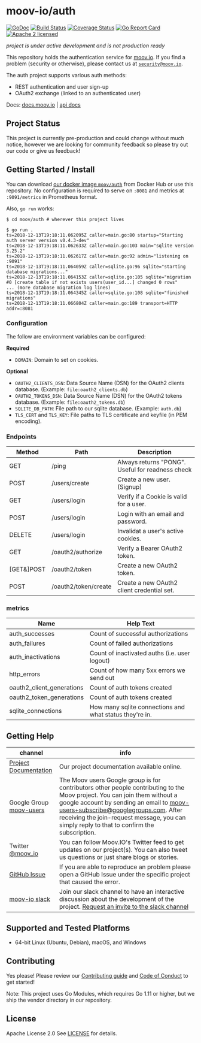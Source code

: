 moov-io/auth
===

[![GoDoc](https://godoc.org/github.com/moov-io/auth?status.svg)](https://godoc.org/github.com/moov-io/auth)
[![Build Status](https://travis-ci.com/moov-io/auth.svg?branch=master)](https://travis-ci.com/moov-io/auth)
[![Coverage Status](https://codecov.io/gh/moov-io/auth/branch/master/graph/badge.svg)](https://codecov.io/gh/moov-io/auth)
[![Go Report Card](https://goreportcard.com/badge/github.com/moov-io/auth)](https://goreportcard.com/report/github.com/moov-io/auth)
[![Apache 2 licensed](https://img.shields.io/badge/license-Apache2-blue.svg)](https://raw.githubusercontent.com/moov-io/auth/master/LICENSE)

*project is under active development and is not production ready*

This repository holds the authentication service for [moov.io](https://github.com/moov-io). If you find a problem (security or otherwise), please contact us at [`security@moov.io`](mailto:security@moov.io).

The auth project supports various auth methods:
- REST authentication and user sign-up
- OAuth2 exchange (linked to an authenticated user)

Docs: [docs.moov.io](https://docs.moov.io/en/latest/) | [api docs](https://api.moov.io/apps/auth/)

## Project Status

This project is currently pre-production and could change without much notice, however we are looking for community feedback so please try out our code or give us feedback!

## Getting Started / Install

You can download [our docker image `moov/auth`](https://hub.docker.com/r/moov/auth/) from Docker Hub or use this repository. No configuration is required to serve on `:8081` and metrics at `:9091/metrics` in Prometheus format.

Also, `go run` works:

```
$ cd moov/auth # wherever this project lives

$ go run .
ts=2018-12-13T19:18:11.062095Z caller=main.go:80 startup="Starting auth server version v0.4.3-dev"
ts=2018-12-13T19:18:11.062633Z caller=main.go:103 main="sqlite version 3.25.2"
ts=2018-12-13T19:18:11.062617Z caller=main.go:92 admin="listening on :9091"
ts=2018-12-13T19:18:11.064059Z caller=sqlite.go:96 sqlite="starting database migrations..."
ts=2018-12-13T19:18:11.064153Z caller=sqlite.go:105 sqlite="migration #0 [create table if not exists users(user_id...] changed 0 rows"
... (more database migration log lines)
ts=2018-12-13T19:18:11.064345Z caller=sqlite.go:108 sqlite="finished migrations"
ts=2018-12-13T19:18:11.066804Z caller=main.go:189 transport=HTTP addr=:8081
```

### Configuration

The follow are environment variables can be configured:

**Required**
- `DOMAIN`: Domain to set on cookies.

**Optional**
- `OAUTH2_CLIENTS_DSN`: Data Source Name (DSN) for the OAuth2 clients database. (Example: `file:oauth2_clients.db`)
- `OAUTH2_TOKENS_DSN`: Data Source Name (DSN) for the OAuth2 tokens database. (Example: `file:oauth2_tokens.db`)
- `SQLITE_DB_PATH`: File path to our sqlite database. (Example: `auth.db`)
- `TLS_CERT` and `TLS_KEY`: File paths to TLS certificate and keyfile (in PEM encoding).

### Endpoints

| Method | Path | Description |
|---|---|---|
| GET | /ping | Always returns "PONG". Useful for readness check |
| POST | /users/create | Create a new user. (Signup) |
| GET | /users/login | Verify if a Cookie is valid for a user. |
| POST | /users/login | Login with an email and password.  |
| DELETE | /users/login | Invalidat a user's active cookies. |
| GET | /oauth2/authorize | Verify a Bearer OAuth2 token. |
| [GET&]POST | /oauth2/token | Create a new OAuth2 token. |
| POST | /oauth2/token/create | Create a new OAuth2 client credential set. |

### metrics

| Name | Help Text |
|---|---|
| auth_successes | Count of successful authorizations |
| auth_failures | Count of failed authorizations |
| auth_inactivations | Count of inactivated auths (i.e. user logout) |
| http_errors | Count of how many 5xx errors we send out |
| oauth2_client_generations | Count of auth tokens created |
| oauth2_token_generations | Count of auth tokens created |
| sqlite_connections | How many sqlite connections and what status they're in. |

## Getting Help

 channel | info
 ------- | -------
 [Project Documentation](https://docs.moov.io/en/latest/) | Our project documentation available online.
 Google Group [moov-users](https://groups.google.com/forum/#!forum/moov-users)| The Moov users Google group is for contributors other people contributing to the Moov project. You can join them without a google account by sending an email to [moov-users+subscribe@googlegroups.com](mailto:moov-users+subscribe@googlegroups.com). After receiving the join-request message, you can simply reply to that to confirm the subscription.
Twitter [@moov_io](https://twitter.com/moov_io)	| You can follow Moov.IO's Twitter feed to get updates on our project(s). You can also tweet us questions or just share blogs or stories.
[GitHub Issue](https://github.com/moov-io) | If you are able to reproduce an problem please open a GitHub Issue under the specific project that caused the error.
[moov-io slack](http://moov-io.slack.com/) | Join our slack channel to have an interactive discussion about the development of the project. [Request an invite to the slack channel](https://join.slack.com/t/moov-io/shared_invite/enQtNDE5NzIwNTYxODEwLTRkYTcyZDI5ZTlkZWRjMzlhMWVhMGZlOTZiOTk4MmM3MmRhZDY4OTJiMDVjOTE2MGEyNWYzYzY1MGMyMThiZjg)

## Supported and Tested Platforms

- 64-bit Linux (Ubuntu, Debian), macOS, and Windows

## Contributing

Yes please! Please review our [Contributing guide](CONTRIBUTING.md) and [Code of Conduct](https://github.com/moov-io/ach/blob/master/CODE_OF_CONDUCT.md) to get started!

Note: This project uses Go Modules, which requires Go 1.11 or higher, but we ship the vendor directory in our repository.

## License

Apache License 2.0 See [LICENSE](LICENSE) for details.
